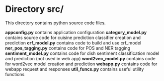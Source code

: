 # Directory src/

This directory contains python source code files.

**appconfig.py** contains application configuration 
**category_model.py** contains source code for cuisine prediction classifier creation and prediction 
**crf_model.py** contains code to build and use crf_model 
**ner_pos_tagging.py** contains code for POS and NER tagging 
**sentiment_model.py** contains code for dish sentiment classification model and prediction (not used in web app) 
**word2vec_model.py** contains code for word2vec model creation and prediction 
**webapp.py** contains code for webapp request and responses 
**util_funcs.py** contains useful utility functions 
